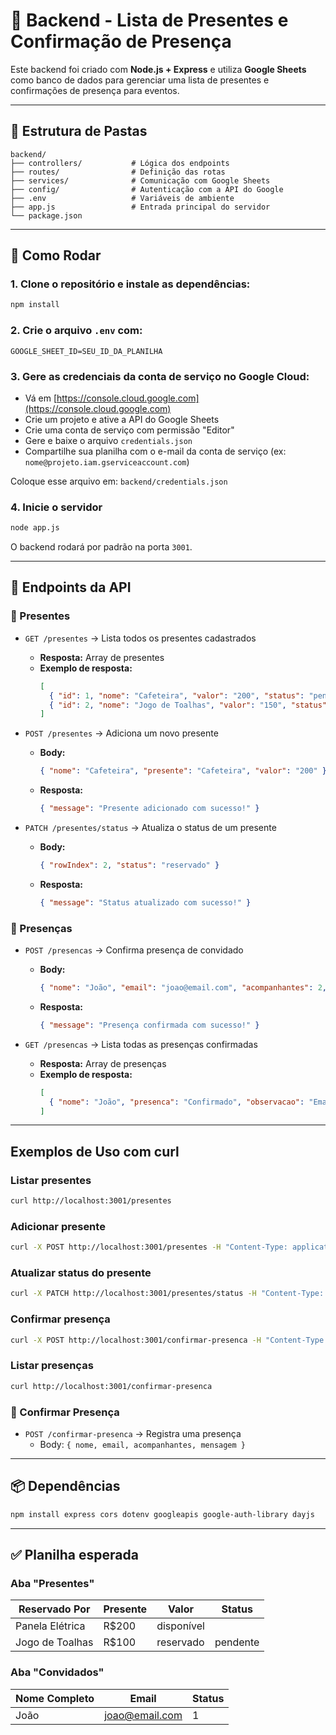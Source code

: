 # 🎁 Backend - Lista de Presentes e Confirmação de Presença

Este backend foi criado com **Node.js + Express** e utiliza **Google Sheets** como banco de dados para gerenciar uma lista de presentes e confirmações de presença para eventos.

---

## 📁 Estrutura de Pastas

```
backend/
├── controllers/           # Lógica dos endpoints
├── routes/                # Definição das rotas
├── services/              # Comunicação com Google Sheets
├── config/                # Autenticação com a API do Google
├── .env                   # Variáveis de ambiente
├── app.js                 # Entrada principal do servidor
└── package.json
```

---

## 🚀 Como Rodar

### 1. Clone o repositório e instale as dependências:
```bash
npm install
```

### 2. Crie o arquivo `.env` com:
```
GOOGLE_SHEET_ID=SEU_ID_DA_PLANILHA
```

### 3. Gere as credenciais da conta de serviço no Google Cloud:
- Vá em [https://console.cloud.google.com](https://console.cloud.google.com)
- Crie um projeto e ative a API do Google Sheets
- Crie uma conta de serviço com permissão "Editor"
- Gere e baixe o arquivo `credentials.json`
- Compartilhe sua planilha com o e-mail da conta de serviço (ex: `nome@projeto.iam.gserviceaccount.com`)

Coloque esse arquivo em: `backend/credentials.json`

### 4. Inicie o servidor
```bash
node app.js
```
O backend rodará por padrão na porta `3001`.

---

## 📡 Endpoints da API

### 🎁 Presentes
- `GET /presentes` → Lista todos os presentes cadastrados
  - **Resposta:** Array de presentes
  - **Exemplo de resposta:**
    ```json
    [
      { "id": 1, "nome": "Cafeteira", "valor": "200", "status": "pendente", "reservadoPor": "" },
      { "id": 2, "nome": "Jogo de Toalhas", "valor": "150", "status": "reservado", "reservadoPor": "Maria - maria@email.com - Parabéns!" }
    ]
    ```

- `POST /presentes` → Adiciona um novo presente
  - **Body:**
    ```json
    { "nome": "Cafeteira", "presente": "Cafeteira", "valor": "200" }
    ```
  - **Resposta:**
    ```json
    { "message": "Presente adicionado com sucesso!" }
    ```

- `PATCH /presentes/status` → Atualiza o status de um presente
  - **Body:**
    ```json
    { "rowIndex": 2, "status": "reservado" }
    ```
  - **Resposta:**
    ```json
    { "message": "Status atualizado com sucesso!" }
    ```

### 🥳 Presenças
- `POST /presencas` → Confirma presença de convidado
  - **Body:**
    ```json
    { "nome": "João", "email": "joao@email.com", "acompanhantes": 2, "mensagem": "Ansioso!", "presente": "Cafeteira" }
    ```
  - **Resposta:**
    ```json
    { "message": "Presença confirmada com sucesso!" }
    ```

- `GET /presencas` → Lista todas as presenças confirmadas
  - **Resposta:** Array de presenças
  - **Exemplo de resposta:**
    ```json
    [
      { "nome": "João", "presenca": "Confirmado", "observacao": "Email: joao@email.com, Acompanhantes: 2, Mensagem: Ansioso!, Presente: Cafeteira" }
    ]
    ```

---

## Exemplos de Uso com curl

### Listar presentes
```bash
curl http://localhost:3001/presentes
```

### Adicionar presente
```bash
curl -X POST http://localhost:3001/presentes -H "Content-Type: application/json" -d '{"nome":"Cafeteira","presente":"Cafeteira","valor":"200"}'
```

### Atualizar status do presente
```bash
curl -X PATCH http://localhost:3001/presentes/status -H "Content-Type: application/json" -d '{"rowIndex":2,"status":"reservado"}'
```

### Confirmar presença
```bash
curl -X POST http://localhost:3001/confirmar-presenca -H "Content-Type: application/json" -d '{"nome":"João","email":"joao@email.com","acompanhantes":2,"mensagem":"Ansioso!","presente":"Cafeteira"}'
```

### Listar presenças
```bash
curl http://localhost:3001/confirmar-presenca
```

### 🥳 Confirmar Presença
- `POST /confirmar-presenca` → Registra uma presença
  - Body: `{ nome, email, acompanhantes, mensagem }`

---

## 📦 Dependências
```bash
npm install express cors dotenv googleapis google-auth-library dayjs
```

---

## ✅ Planilha esperada

### Aba "Presentes"
| Reservado Por    | Presente | Valor      |  Status  |
|------------------|----------|------------|-------   |  
| Panela Elétrica  | R$200    | disponível |          |                        |
| Jogo de Toalhas  | R$100    | reservado  | pendente |

### Aba "Convidados"
| Nome Completo  | Email            | Status |
|----------------|------------------|--------|
| João           | joao@email.com   | 1      |